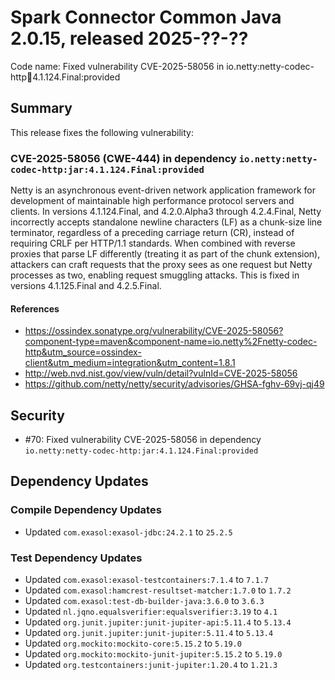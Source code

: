 # Spark Connector Common Java 2.0.15, released 2025-??-??

Code name: Fixed vulnerability CVE-2025-58056 in io.netty:netty-codec-http:jar:4.1.124.Final:provided

## Summary

This release fixes the following vulnerability:

### CVE-2025-58056 (CWE-444) in dependency `io.netty:netty-codec-http:jar:4.1.124.Final:provided`
Netty is an asynchronous event-driven network application framework for development of maintainable high performance protocol servers and clients. In versions 4.1.124.Final, and 4.2.0.Alpha3 through 4.2.4.Final, Netty incorrectly accepts standalone newline characters (LF) as a chunk-size line terminator, regardless of a preceding carriage return (CR), instead of requiring CRLF per HTTP/1.1 standards. When combined with reverse proxies that parse LF differently (treating it as part of the chunk extension), attackers can craft requests that the proxy sees as one request but Netty processes as two, enabling request smuggling attacks. This is fixed in versions 4.1.125.Final and 4.2.5.Final.
#### References
* https://ossindex.sonatype.org/vulnerability/CVE-2025-58056?component-type=maven&component-name=io.netty%2Fnetty-codec-http&utm_source=ossindex-client&utm_medium=integration&utm_content=1.8.1
* http://web.nvd.nist.gov/view/vuln/detail?vulnId=CVE-2025-58056
* https://github.com/netty/netty/security/advisories/GHSA-fghv-69vj-qj49

## Security

* #70: Fixed vulnerability CVE-2025-58056 in dependency `io.netty:netty-codec-http:jar:4.1.124.Final:provided`

## Dependency Updates

### Compile Dependency Updates

* Updated `com.exasol:exasol-jdbc:24.2.1` to `25.2.5`

### Test Dependency Updates

* Updated `com.exasol:exasol-testcontainers:7.1.4` to `7.1.7`
* Updated `com.exasol:hamcrest-resultset-matcher:1.7.0` to `1.7.2`
* Updated `com.exasol:test-db-builder-java:3.6.0` to `3.6.3`
* Updated `nl.jqno.equalsverifier:equalsverifier:3.19` to `4.1`
* Updated `org.junit.jupiter:junit-jupiter-api:5.11.4` to `5.13.4`
* Updated `org.junit.jupiter:junit-jupiter:5.11.4` to `5.13.4`
* Updated `org.mockito:mockito-core:5.15.2` to `5.19.0`
* Updated `org.mockito:mockito-junit-jupiter:5.15.2` to `5.19.0`
* Updated `org.testcontainers:junit-jupiter:1.20.4` to `1.21.3`
